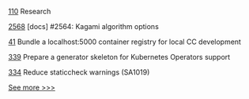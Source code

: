 
[110](https://github.com/hyperledger-labs/mirbft/pull/110) Research

[2568](https://github.com/hyperledger/iroha/pull/2568) [docs] #2564: Kagami algorithm options

[41](https://github.com/hyperledger-labs/fabric-operator/pull/41) Bundle a localhost:5000 container registry for local CC development

[339](https://github.com/hyperledger-labs/fablo/pull/339) Prepare a generator skeleton for Kubernetes Operators support

[334](https://github.com/hyperledger-labs/fabric-smart-client/pull/334) Reduce staticcheck warnings (SA1019)


[See more >>>](https://start-here.hyperledger.org/pull-requests)
